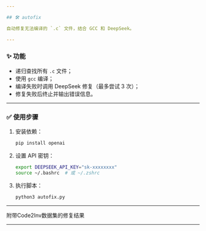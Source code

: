 ```yaml
---

## 🛠 autofix

自动修复无法编译的 `.c` 文件，结合 GCC 和 DeepSeek。

---
```


### ✨ 功能

* 递归查找所有 `.c` 文件；
* 使用 `gcc` 编译；
* 编译失败时调用 DeepSeek 修复（最多尝试 3 次）；
* 修复失败后终止并输出错误信息。

---

### ✅ 使用步骤

1. 安装依赖：

   ```bash
   pip install openai
   ```

2. 设置 API 密钥：

   ```bash
   export DEEPSEEK_API_KEY="sk-xxxxxxxx"
   source ~/.bashrc  # 或 ~/.zshrc
   ```

3. 执行脚本：

   ```bash
   python3 autofix.py
   ```

---

附带Code2Inv数据集的修复结果

---

